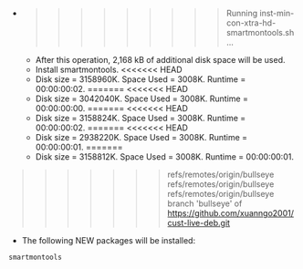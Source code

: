 * >>>>>>>>> Running inst-min-con-xtra-hd-smartmontools.sh ...
  * After this operation, 2,168 kB of additional disk space will be used.
  * Install smartmontools.
<<<<<<< HEAD
  * Disk size = 3158960K. Space Used = 3008K. Runtime = 00:00:00:02.
=======
<<<<<<< HEAD
  * Disk size = 3042040K. Space Used = 3008K. Runtime = 00:00:00:00.
=======
<<<<<<< HEAD
  * Disk size = 3158824K. Space Used = 3008K. Runtime = 00:00:00:02.
=======
<<<<<<< HEAD
  * Disk size = 2938220K. Space Used = 3008K. Runtime = 00:00:00:01.
=======
  * Disk size = 3158812K. Space Used = 3008K. Runtime = 00:00:00:01.
>>>>>>> refs/remotes/origin/bullseye
>>>>>>> refs/remotes/origin/bullseye
>>>>>>> refs/remotes/origin/bullseye
>>>>>>> branch 'bullseye' of https://github.com/xuanngo2001/cust-live-deb.git
  * The following NEW packages will be installed:
  ```bash
smartmontools
  ```
